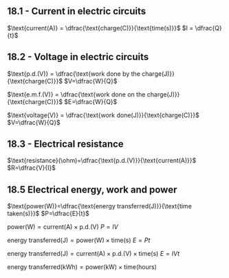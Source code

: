 ## 18.1 - Current in electric circuits

$\text{current(A)} = \dfrac{\text{charge(C)}}{\text{time(s)}}$    $I = \dfrac{Q}{t}$

## 18.2 - Voltage in electric circuits

$\text{p.d.(V)} = \dfrac{\text{work done by the charge(J)}}{\text{charge(C)}}$    $V=\dfrac{W}{Q}$

$\text{e.m.f.(V)} = \dfrac{\text{work done on the charge(J)}}{\text{charge(C)}}$    $E=\dfrac{W}{Q}$

$\text{voltage(V)} = \dfrac{\text{work done(J)}}{\text{charge(C)}}$    $V=\dfrac{W}{Q}$

## 18.3 - Electrical resistance

$\text{resistance}(\ohm)=\dfrac{\text{p.d.(V)}}{\text{current(A)}}$    $R=\dfrac{V}{I}$

## 18.5 Electrical energy, work and power

$\text{power(W)}=\dfrac{\text{energy transferred(J)}}{\text{time taken(s)}}$    $P=\dfrac{E}{t}$

$\text{power(W)} = \text{current(A)}\times \text{p.d.(V)}$    $P=IV$

$\text{energy transferred(J)}=\text{power(W)}\times \text{time(s)}$    $E=Pt$

$\text{energy transferred(J)}=\text{current(A)}\times \text{p.d.(V)}\times \text{time(s)}$    $E=IVt$

$\text{energy transferred(kWh)}=\text{power(kW)}\times \text{time(hours)}$
